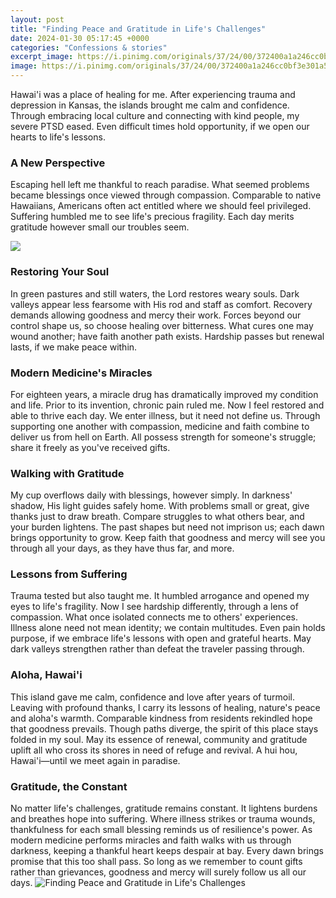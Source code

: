 ```yaml
---
layout: post
title: "Finding Peace and Gratitude in Life's Challenges"
date: 2024-01-30 05:17:45 +0000
categories: "Confessions & stories"
excerpt_image: https://i.pinimg.com/originals/37/24/00/372400a1a246cc0bf3e301a53d819989.png
image: https://i.pinimg.com/originals/37/24/00/372400a1a246cc0bf3e301a53d819989.png
---
```


Hawai'i was a place of healing for me. After experiencing trauma and depression in Kansas, the islands brought me calm and confidence. Through embracing local culture and connecting with kind people, my severe PTSD eased. Even difficult times hold opportunity, if we open our hearts to life's lessons.
### A New Perspective 
Escaping hell left me thankful to reach paradise. What seemed problems became blessings once viewed through compassion. Comparable to native Hawaiians, Americans often act entitled where we should feel privileged. Suffering humbled me to see life's precious fragility. Each day merits gratitude however small our troubles seem.

![](https://i1.wp.com/quotestospark.com/wp-content/uploads/2020/01/Quotes-on-gratitude-quotes-to-spark-1.jpg?resize=1024%2C1024&amp;ssl=1)
### Restoring Your Soul
In green pastures and still waters, the Lord restores weary souls. Dark valleys appear less fearsome with His rod and staff as comfort. Recovery demands allowing goodness and mercy their work. Forces beyond our control shape us, so choose healing over bitterness. What cures one may wound another; have faith another path exists. Hardship passes but renewal lasts, if we make peace within.
### Modern Medicine's Miracles 
For eighteen years, a miracle drug has dramatically improved my condition and life. Prior to its invention, chronic pain ruled me. Now I feel restored and able to thrive each day. We enter illness, but it need not define us. Through supporting one another with compassion, medicine and faith combine to deliver us from hell on Earth. All possess strength for someone's struggle; share it freely as you've received gifts.
### Walking with Gratitude 
My cup overflows daily with blessings, however simply. In darkness' shadow, His light guides safely home. With problems small or great, give thanks just to draw breath. Compare struggles to what others bear, and your burden lightens. The past shapes but need not imprison us; each dawn brings opportunity to grow. Keep faith that goodness and mercy will see you through all your days, as they have thus far, and more. 
### Lessons from Suffering
Trauma tested but also taught me. It humbled arrogance and opened my eyes to life's fragility. Now I see hardship differently, through a lens of compassion. What once isolated connects me to others' experiences. Illness alone need not mean identity; we contain multitudes. Even pain holds purpose, if we embrace life's lessons with open and grateful hearts. May dark valleys strengthen rather than defeat the traveler passing through.
### Aloha, Hawai'i
This island gave me calm, confidence and love after years of turmoil. Leaving with profound thanks, I carry its lessons of healing, nature's peace and aloha's warmth. Comparable kindness from residents rekindled hope that goodness prevails. Though paths diverge, the spirit of this place stays folded in my soul. May its essence of renewal, community and gratitude uplift all who cross its shores in need of refuge and revival. A hui hou, Hawai'i—until we meet again in paradise.
### Gratitude, the Constant
No matter life's challenges, gratitude remains constant. It lightens burdens and breathes hope into suffering. Where illness strikes or trauma wounds, thankfulness for each small blessing reminds us of resilience's power. As modern medicine performs miracles and faith walks with us through darkness, keeping a thankful heart keeps despair at bay. Every dawn brings promise that this too shall pass. So long as we remember to count gifts rather than grievances, goodness and mercy will surely follow us all our days.
![Finding Peace and Gratitude in Life's Challenges](https://i.pinimg.com/originals/37/24/00/372400a1a246cc0bf3e301a53d819989.png)